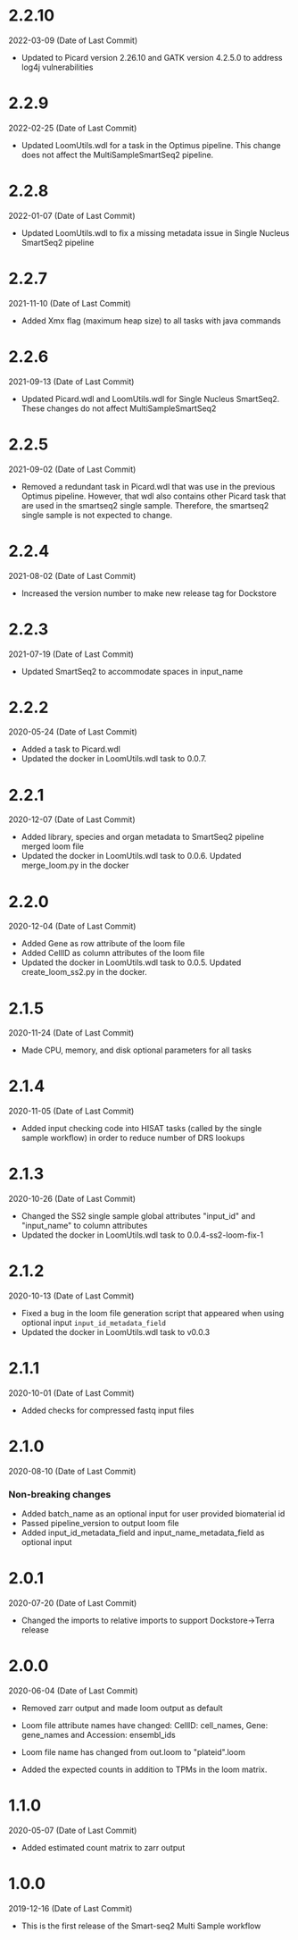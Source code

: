 # 2.2.10
2022-03-09 (Date of Last Commit)

* Updated to Picard version 2.26.10 and GATK version 4.2.5.0 to address log4j vulnerabilities

# 2.2.9
2022-02-25 (Date of Last Commit)

* Updated LoomUtils.wdl for a task in the Optimus pipeline. This change does not affect the MultiSampleSmartSeq2 pipeline. 

# 2.2.8
2022-01-07 (Date of Last Commit)

* Updated LoomUtils.wdl to fix a missing metadata issue in Single Nucleus SmartSeq2 pipeline

# 2.2.7
2021-11-10 (Date of Last Commit)

* Added Xmx flag (maximum heap size) to all tasks with java commands

# 2.2.6
2021-09-13 (Date of Last Commit)

* Updated Picard.wdl and LoomUtils.wdl for Single Nucleus SmartSeq2. These changes do not affect MultiSampleSmartSeq2

# 2.2.5
2021-09-02 (Date of Last Commit)

* Removed a redundant task in Picard.wdl that was use in the previous  Optimus pipeline. However, 
  that wdl also contains other Picard task that are used in the smartseq2 single sample. Therefore, 
  the smartseq2 single sample is not expected to change. 

# 2.2.4
2021-08-02 (Date of Last Commit)

* Increased the version number to make new release tag for Dockstore 

# 2.2.3
2021-07-19 (Date of Last Commit)

* Updated SmartSeq2 to accommodate spaces in input_name

# 2.2.2

2020-05-24 (Date of Last Commit)

* Added a task to Picard.wdl
* Updated the docker in LoomUtils.wdl task to 0.0.7. 

# 2.2.1

2020-12-07 (Date of Last Commit)

* Added library, species and organ metadata to SmartSeq2 pipeline merged loom file
* Updated the docker in LoomUtils.wdl task to 0.0.6. Updated merge_loom.py in the docker

# 2.2.0

2020-12-04 (Date of Last Commit)

* Added Gene as row attribute of the loom file
* Added CellID as column attributes of the loom file
* Updated the docker in LoomUtils.wdl task to 0.0.5. Updated create_loom_ss2.py in the docker.

# 2.1.5

2020-11-24 (Date of Last Commit)

* Made CPU, memory, and disk optional parameters for all tasks

# 2.1.4

2020-11-05 (Date of Last Commit)

* Added input checking code into HISAT tasks (called by the single sample workflow) in order to reduce number of DRS lookups

# 2.1.3

2020-10-26 (Date of Last Commit)

* Changed the SS2 single sample global attributes "input_id" and "input_name" to column attributes
* Updated the docker in LoomUtils.wdl task to 0.0.4-ss2-loom-fix-1

# 2.1.2

2020-10-13 (Date of Last Commit)

* Fixed a bug in the loom file generation script that appeared when using optional input `input_id_metadata_field`
* Updated the docker in LoomUtils.wdl task to v0.0.3

# 2.1.1

2020-10-01 (Date of Last Commit)

* Added checks for compressed fastq input files

# 2.1.0

2020-08-10 (Date of Last Commit)

### Non-breaking changes
* Added batch_name as an optional input for user provided biomaterial id
* Passed pipeline_version to output loom file  
* Added input_id_metadata_field and input_name_metadata_field as optional input

# 2.0.1

2020-07-20 (Date of Last Commit)

* Changed the imports to relative imports to support Dockstore->Terra release

# 2.0.0

2020-06-04 (Date of Last Commit)

* Removed zarr output and made loom output as default

* Loom file attribute names have changed: CellID: cell_names, Gene: gene_names and Accession: ensembl_ids

* Loom file name has changed from out.loom to "plateid".loom

* Added the expected counts in addition to TPMs in the loom matrix. 

# 1.1.0

2020-05-07 (Date of Last Commit)

* Added estimated count matrix to zarr output

# 1.0.0

2019-12-16 (Date of Last Commit)

* This is the first release of the Smart-seq2 Multi Sample workflow
